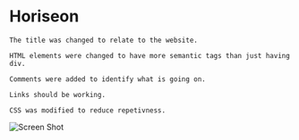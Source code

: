 # Horiseon
```
The title was changed to relate to the website.

HTML elements were changed to have more semantic tags than just having div.

Comments were added to identify what is going on.

Links should be working. 

CSS was modified to reduce repetivness.

```

![Screen Shot](./develop/assets/images/Screenshot.jpg) 



